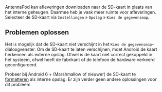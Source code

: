 AntennaPod kan afleveringen downloaden naar de SD-kaart in plaats van het
interne geheugen. Daarmee heb je vaak meer ruimte voor afleveringen. Selecteer
de SD-kaart via `Instellingen` » `Opslag` » `Kies de gegevensmap`.

## Problemen oplossen

Het is mogelijk dat de SD-kaart niet verschijnt in het `Kies de gegevensmap`-dialoogvenster.
Om de SD-kaart te laten verschijnen, moet Android de kaart herkennen als externe
opslag. Ofwel is de kaart niet correct gekoppeld in het systeem, ofwel heeft de
fabrikant of de telefoon de hardware verkeerd geconfigureerd.

Probeer bij Android 6 + (Marshmallow of nieuwer) de SD-kaart te [formatteren](https://lmgtfy.com/?q=android+6+sd+card+internal+storage)
als interne opslag. Er zijn verder geen andere oplossingen voor dit probleem.
